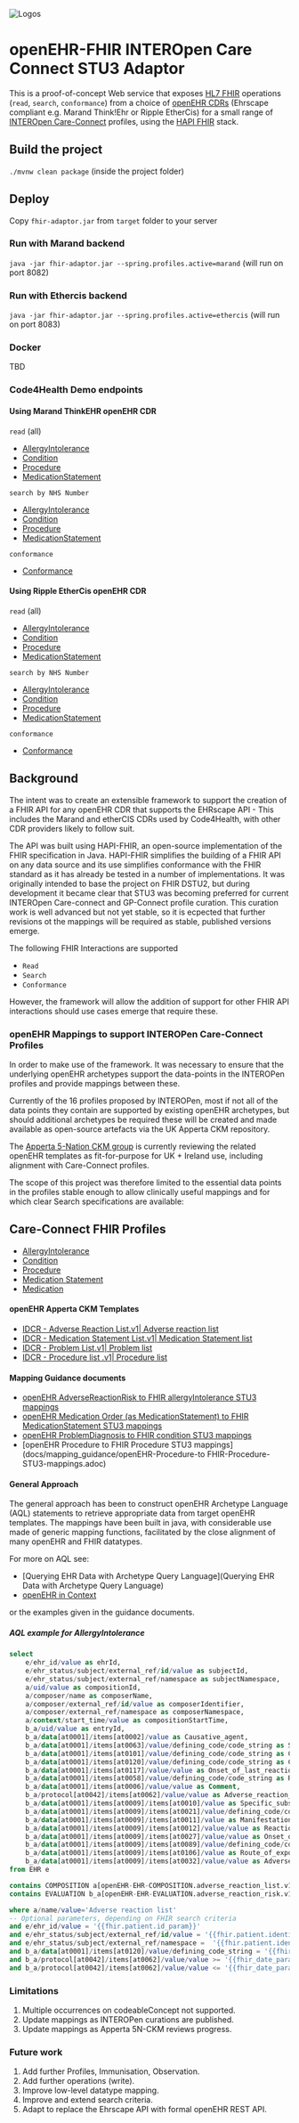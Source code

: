 
![Logos](docs/images/combined.png)

# openEHR-FHIR INTEROpen Care Connect STU3 Adaptor

This is a proof-of-concept Web service that exposes [HL7 FHIR](https://www.hl7.org/fhir) operations (`read`, `search`, `conformance`) from a choice of [openEHR CDRs](https://docs.code4health.org/ES0-overview-openehr-ehrscape.html) (Ehrscape compliant e.g. Marand Think!Ehr or Ripple EtherCis) for a small range of [INTEROpen Care-Connect](https://nhsconnect.github.io/CareConnectAPI/) profiles, using the [HAPI FHIR](http://hapifhir.io) stack.

## Build the project
`./mvnw clean package` (inside the project folder)

## Deploy
Copy `fhir-adaptor.jar` from `target` folder to your server

### Run with Marand backend
`java -jar fhir-adaptor.jar --spring.profiles.active=marand` (will run on port 8082)

### Run with Ethercis backend
`java -jar fhir-adaptor.jar --spring.profiles.active=ethercis` (will run on port 8083)

### Docker
TBD


### Code4Health Demo endpoints


#### Using Marand ThinkEHR openEHR CDR

`read` (all)

- [AllergyIntolerance](https://platform.code4health.org/marand/fhir/AllergyIntolerance)
- [Condition](https://platform.code4health.org/marand/fhir/Condition)
- [Procedure](https://platform.code4health.org/marand/fhir/Procedure)
- [MedicationStatement](https://platform.code4health.org/marand/fhir/MedicationStatement)

`search by NHS Number`

- [AllergyIntolerance](https://platform.code4health.org/marand/fhir/AllergyIntolerance?patient.identifier=https%3A%2F%2Ffhir.nhs.uk%2FId%2Fnhs-number%7C9999999000)
- [Condition](https://platform.code4health.org/marand/fhir/Condition?patient.identifier=https%3A%2F%2Ffhir.nhs.uk%2FId%2Fnhs-number%7C9999999000)
- [Procedure](https://platform.code4health.org/marand/fhir/Procedure?patient.identifier=https%3A%2F%2Ffhir.nhs.uk%2FId%2Fnhs-number%7C9999999000)
- [MedicationStatement](https://platform.code4health.org/marand/fhir/MedicationStatement?patient.identifier=https%3A%2F%2Ffhir.nhs.uk%2FId%2Fnhs-number%7C9999999000)

`conformance`
- [Conformance](https://platform.code4health.org/marand/fhir/Conformance)


#### Using Ripple EtherCis openEHR CDR

`read` (all)

- [AllergyIntolerance](https://platform.code4health.org/ethercis/fhir/AllergyIntolerance)
- [Condition](https://platform.code4health.org/ethercis/fhir/Condition)
- [Procedure](https://platform.code4health.org/ethercis/fhir/Procedure)
- [MedicationStatement](https://platform.code4health.org/ethercis/fhir/MedicationStatement)

`search by NHS Number`

- [AllergyIntolerance](https://platform.code4health.org/ethercis/fhir/AllergyIntolerance?patient.identifier=https%3A%2F%2Ffhir.nhs.uk%2FId%2Fnhs-number%7C9999999000)
- [Condition](https://platform.code4health.org/ethercis/fhir/Condition?patient.identifier=https%3A%2F%2Ffhir.nhs.uk%2FId%2Fnhs-number%7C9999999000)
- [Procedure](https://platform.code4health.org/ethercis/fhir/Procedure?patient.identifier=https%3A%2F%2Ffhir.nhs.uk%2FId%2Fnhs-number%7C9999999000)
- [MedicationStatement](https://platform.code4health.org/ethercis/fhir/MedicationStatement?patient.identifier=https%3A%2F%2Ffhir.nhs.uk%2FId%2Fnhs-number%7C9999999000)

`conformance`
- [Conformance](https://platform.code4health.org/ethercis/fhir/Conformance)


## Background

The intent was to create an extensible framework  to support the creation of a FHIR API for any openEHR CDR that supports the EHRscape API - This includes the Marand and etherCIS CDRs used by Code4Health, with other CDR providers likely to follow suit.

The API was built using HAPI-FHIR, an open-source implementation of the FHIR specification in Java. HAPI-FHIR simplifies the building of a FHIR API on any data source and its use simplifies conformance with the FHIR standard as it has already be tested in a number of implementations. It was originally intended to base the project on FHIR DSTU2, but during development it became clear that STU3 was becoming preferred for current INTEROpen Care-connect and GP-Connect profile curation. This curation work is well advanced but not yet stable, so it is ecpected that further revisions ot the mappings will be required as stable, published versions emerge.

The following FHIR Interactions are supported

- `Read`
- `Search`
- `Conformance`

However, the framework will allow the addition of support for other FHIR API interactions should use cases emerge that require these.

### openEHR Mappings to support INTEROPen Care-Connect Profiles

In order to make use of the framework. It was necessary to ensure that the underlying openEHR archetypes support the data-points in the INTEROPen profiles and provide mappings between these.

Currently of the 16 profiles proposed by INTEROPen, most if not all of the data points they contain are supported by existing openEHR archetypes, but should additional archetypes be required these will be created and made available as open-source artefacts via the UK Apperta CKM repository.

The [Apperta 5-Nation CKM group](http://ckm.apperta.org/ckm/#showProject_1051.61.18) is currently reviewing the related openEHR templates as fit-for-purpose for UK + Ireland use, including alignment with Care-Connect profiles.

The scope of this project was therefore limited to the essential data points in the profiles stable enough to allow clinically useful mappings and for which clear Search specifications are available:

## Care-Connect FHIR Profiles

- [AllergyIntolerance](https://nhsconnect.github.io/CareConnectAPI/api_clinical_allergyintolerance.html)
- [Condition](https://nhsconnect.github.io/CareConnectAPI/api_clinical_condition.html)
- [Procedure](https://nhsconnect.github.io/CareConnectAPI/api_clinical_procedure.html)
- [Medication Statement](https://nhsconnect.github.io/CareConnectAPI/api_medication_medicationstatement.html)
- [Medication](https://nhsconnect.github.io/CareConnectAPI/api_medication_medication.html)

#### openEHR Apperta CKM Templates

- [IDCR - Adverse Reaction List.v1| Adverse reaction list](http://ckm.apperta.org/ckm/#showTemplate_1051.57.71)
- [IDCR - Medication Statement List.v1| Medication Statement list](http://ckm.apperta.org/ckm/#showTemplate_1051.57.143)
- [IDCR - Problem List.v1| Problem list](http://ckm.apperta.org/ckm/#showTemplate_1051.57.134)
- [IDCR - Procedure list .v1| Procedure list](http://ckm.apperta.org/ckm/#showTemplate_1051.57.140)

#### Mapping Guidance documents

- [openEHR AdverseReactionRisk to FHIR allergyIntolerance STU3 mappings](docs/mapping_guidance/openEHR-AdverseReactionRisk-to-FHIR-AllergyIntolerance-STU3-mappings.adoc)
- [openEHR Medication Order (as MedicationStatement) to FHIR MedicationStatement STU3 mappings](docs/mapping_guidance/openEHR-MedicationOrder-to-FHIR-MedicationStatement-STU3-mappings.adoc)
- [openEHR ProblemDiagnosis to FHIR condition STU3 mappings](docs/mapping_guidance/openEHR-ProblemDiagnosis-to-FHIR-Condition-STU3-mappings.adoc)
- [openEHR Procedure to FHIR Procedure STU3 mappings](docs/mapping_guidance/openEHR-Procedure-to FHIR-Procedure-STU3-mappings.adoc)

#### General Approach

The general approach has been to construct openEHR Archetype Language (AQL) statements to retrieve appropriate data from target openEHR templates. The mappings have been built in java, with considerable use made of generic mapping functions, facilitated by the close alignment of many openEHR and FHIR datatypes.

For more on AQL see:

- [Querying EHR Data with Archetype Query Language](Querying EHR Data with Archetype Query Language)
- [openEHR in Context](https://www.slideshare.net/freshehr/1-7-openehr-in-context)

or the examples given in the guidance documents.

##### AQL example for AllergyIntolerance
```sql
select
    e/ehr_id/value as ehrId,
    e/ehr_status/subject/external_ref/id/value as subjectId,
    e/ehr_status/subject/external_ref/namespace as subjectNamespace,
    a/uid/value as compositionId,
    a/composer/name as composerName,
    a/composer/external_ref/id/value as composerIdentifier,
    a/composer/external_ref/namespace as composerNamespace,
    a/context/start_time/value as compositionStartTime,
    b_a/uid/value as entryId,
    b_a/data[at0001]/items[at0002]/value as Causative_agent,
    b_a/data[at0001]/items[at0063]/value/defining_code/code_string as Status_code,
    b_a/data[at0001]/items[at0101]/value/defining_code/code_string as Criticality_code,
    b_a/data[at0001]/items[at0120]/value/defining_code/code_string as Category_code,
    b_a/data[at0001]/items[at0117]/value/value as Onset_of_last_reaction,
    b_a/data[at0001]/items[at0058]/value/defining_code/code_string as Reaction_mechanism_code,
    b_a/data[at0001]/items[at0006]/value/value as Comment,
    b_a/protocol[at0042]/items[at0062]/value/value as Adverse_reaction_risk_Last_updated,
    b_a/data[at0001]/items[at0009]/items[at0010]/value as Specific_substance,
    b_a/data[at0001]/items[at0009]/items[at0021]/value/defining_code/code_string as Certainty_code,
    b_a/data[at0001]/items[at0009]/items[at0011]/value as Manifestation,
    b_a/data[at0001]/items[at0009]/items[at0012]/value/value as Reaction_description,
    b_a/data[at0001]/items[at0009]/items[at0027]/value/value as Onset_of_reaction,
    b_a/data[at0001]/items[at0009]/items[at0089]/value/defining_code/code_string as Severity_code,
    b_a/data[at0001]/items[at0009]/items[at0106]/value as Route_of_exposure,
    b_a/data[at0001]/items[at0009]/items[at0032]/value/value as Adverse_reaction_risk_Comment
from EHR e

contains COMPOSITION a[openEHR-EHR-COMPOSITION.adverse_reaction_list.v1]
contains EVALUATION b_a[openEHR-EHR-EVALUATION.adverse_reaction_risk.v1]

where a/name/value='Adverse reaction list'
-- Optional parameters, depending on FHIR search criteria
and e/ehr_id/value = '{{fhir.patient.id_param}}'
and e/ehr_status/subject/external_ref/id/value = '{{fhir.patient.identifier.value.param}}'
and e/ehr_status/subject/external_ref/namespace =  '{{fhir.patient.identifier.system.param}}'
and b_a/data[at0001]/items[at0120]/value/defining_code_string = '{{fhir_category_params}}'
and b_a/protocol[at0042]/items[at0062]/value/value >= '{{fhir_date_param_min}}'
and b_a/protocol[at0042]/items[at0062]/value/value <= '{{fhir_date_param_max}}'

```
### Limitations

1. Multiple occurrences on codeableConcept not supported.
2. Update mappings as INTEROPen curations are published.
3. Update mappings as Apperta 5N-CKM reviews progress.

### Future work

1. Add further Profiles, Immunisation, Observation.
2. Add further operations (write).
3. Improve low-level datatype mapping.
3. Improve and extend search criteria.
4. Adapt to replace the Ehrscape API with formal openEHR REST API.

